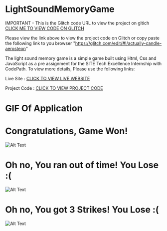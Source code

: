# LightSoundMemoryGame
IMPORTANT - This is the Glitch code URL to view the project on gltich [CLICK ME TO VIEW CODE ON GLITCH](https://glitch.com/edit/#!/actually-candle-aerosteon) 

Please view the link above to view the project code on Glitch or copy paste the following link to you browser "https://glitch.com/edit/#!/actually-candle-aerosteon"


The light sound memory game is a simple game built using Html, Css and JavaScript as a pre assignment for the SITE Tech Excellence Internship with CodePath. 
To view more details, Please use the following links: 

Live Site : [CLICK TO VIEW LIVE WEBSITE](https://actually-candle-aerosteon.glitch.me)

Project Code : [CLICK TO VIEW PROJECT CODE](https://glitch.com/edit/#!/actually-candle-aerosteon)


# GIF Of Application
# Congratulations, Game Won!
![Alt Text](https://media.giphy.com/media/FsErjcUL7Ps286wEXR/giphy.gif)

# Oh no, You ran out of time! You Lose :(    
![Alt Text](https://media.giphy.com/media/3dLCTEWmLRnPY2OojN/giphy.gif)

# Oh no, You got 3 Strikes! You Lose :( 
![Alt Text](https://media.giphy.com/media/7RLFTqVnJwY9Eo1CCA/giphy.gif)
